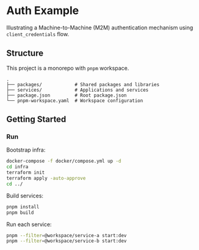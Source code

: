 # Auth Example

Illustrating a Machine-to-Machine (M2M) authentication mechanism using `client_credentials` flow.

## Structure

This project is a monorepo with `pnpm` workspace.

```
.
├── packages/            # Shared packages and libraries
├── services/            # Applications and services
├── package.json         # Root package.json
└── pnpm-workspace.yaml  # Workspace configuration
```

## Getting Started

### Run

Bootstrap infra:

```bash
docker-compose -f docker/compose.yml up -d
cd infra
terraform init
terraform apply -auto-approve
cd ../
```

Build services:

```bash
pnpm install
pnpm build
```

Run each service:

```bash
pnpm --filter=@workspace/service-a start:dev
pnpm --filter=@workspace/service-b start:dev
```

